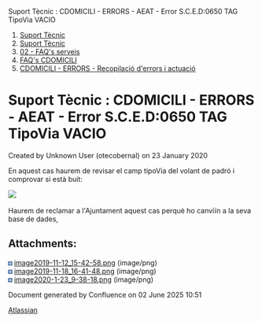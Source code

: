 Suport Tècnic : CDOMICILI - ERRORS - AEAT - Error S.C.E.D:0650 TAG TipoVia VACIO  

1.  [Suport Tècnic](index.html)
2.  [Suport Tècnic](13893782.html)
3.  [02 - FAQ's serveis](26313393.html)
4.  [FAQ's CDOMICILI](28705548.html)
5.  [CDOMICILI - ERRORS - Recopilació d'errors i actuació](36340023.html)

Suport Tècnic : CDOMICILI - ERRORS - AEAT - Error S.C.E.D:0650 TAG TipoVia VACIO
================================================================================

Created by Unknown User (otecobernal) on 23 January 2020

En aquest cas haurem de revisar el camp tipoVia del volant de padró i comprovar si està buit:

![](attachments/30869874/30869877.png)

Haurem de reclamar a l'Ajuntament aquest cas perquè ho canviïn a la seva base de dades,

Attachments:
------------

![](images/icons/bullet_blue.gif) [image2019-11-12\_15-42-58.png](attachments/30869874/30869875.png) (image/png)  
![](images/icons/bullet_blue.gif) [image2019-11-18\_16-41-48.png](attachments/30869874/30869876.png) (image/png)  
![](images/icons/bullet_blue.gif) [image2020-1-23\_9-38-18.png](attachments/30869874/30869877.png) (image/png)  

Document generated by Confluence on 02 June 2025 10:51

[Atlassian](http://www.atlassian.com/)